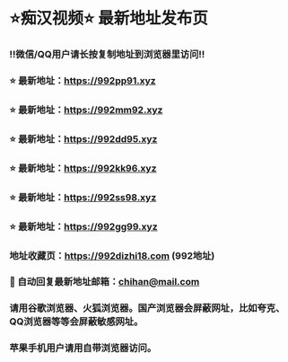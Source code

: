 # ⭐️痴汉视频⭐️ 最新地址发布页

### ‼️微信/QQ用户请长按复制地址到浏览器里访问‼️

### ⭐️ 最新地址：https://992pp91.xyz

### ⭐️ 最新地址：https://992mm92.xyz

### ⭐️ 最新地址：https://992dd95.xyz

### ⭐️ 最新地址：https://992kk96.xyz

### ⭐️ 最新地址：https://992ss98.xyz

### ⭐️ 最新地址：https://992gg99.xyz



### 地址收藏页：https://992dizhi18.com (992地址)
### 📧 自动回复最新地址邮箱：chihan@mail.com
### 请用谷歌浏览器、火狐浏览器。国产浏览器会屏蔽网址，比如夸克、QQ浏览器等等会屏蔽敏感网址。
### 苹果手机用户请用自带浏览器访问。
